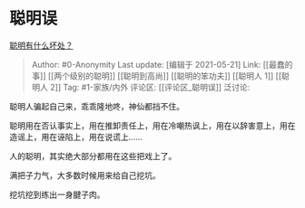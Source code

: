 # 聪明误
[聪明有什么坏处？](https://www.zhihu.com/question/29312685/answer/1063517468)

> Author: #0-Anonymity
> Last update: [编辑于 2021-05-21]
> Link: [[最蠢的事]] [[两个级别的聪明]] [[聪明到高尚]] [[聪明的笨功夫]] [[聪明人 1]] [[聪明人 2]]
> Tag: #1-家族/内外
> 评论区: [[评论区_聪明误]]
> 泛讨论:

聪明人骗起自己来，乖乖隆地咚，神仙都挡不住。

聪明用在否认事实上，用在推卸责任上，用在冷嘲热讽上，用在以辞害意上，用在造谣上，用在诬陷上，用在说谎上……

人的聪明，其实绝大部分都用在这些把戏上了。

满把子力气，大多数时候用来给自己挖坑。

挖坑挖到练出一身腱子肉。
